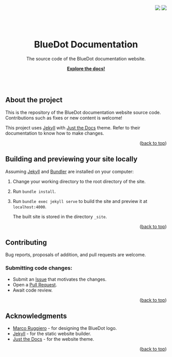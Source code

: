 <p align="right">
    <a name="readme-top"></a>
    <a href="/LICENSE.txt"><img src="https://img.shields.io/badge/license-MIT-green" /></a> <a href=""><img src="https://img.shields.io/badge/version-0.0.1-red" /></a> 
</p>
<br><br>
<p align="center">
    <h1 align="center">BlueDot Documentation</h1>
    <p align="center">The source code of the BlueDot documentation website.</p>
    <p align="center"><strong><a href="https://docs.bluedotarcade.com/">Explore the docs!</a></strong></p>
    <br><br>
</p>

## About the project

This is the repository of the BlueDot documentation website source code. Contributions such as fixes or new content is welcome!

This project uses [Jekyll] with [Just the Docs] theme. Refer to their documentation to know how to make changes.

<p align="right">(<a href="#readme-top">back to top</a>)</p>

## Building and previewing your site locally

Assuming [Jekyll] and [Bundler] are installed on your computer:

1.  Change your working directory to the root directory of the site.

2.  Run `bundle install`.

3.  Run `bundle exec jekyll serve` to build the site and preview it at `localhost:4000`.

    The built site is stored in the directory `_site`.

<p align="right">(<a href="#readme-top">back to top</a>)</p>


## Contributing

Bug reports, proposals of addition, and pull requests are welcome.

### Submitting code changes:

- Submit an [Issue] that motivates the changes.
- Open a [Pull Request].
- Await code review.

<p align="right">(<a href="#readme-top">back to top</a>)</p>

## Acknowledgments

* [Marco Ruggiero] - for designing the BlueDot logo.
* [Jekyll] - for the static website builder.
* [Just the Docs] - for the website theme.

<p align="right">(<a href="#readme-top">back to top</a>)</p>

[Jekyll]: https://jekyllrb.com
[Just the Docs]: https://just-the-docs.github.io/just-the-docs/
[Bundler]: https://bundler.io
[MIT License]: https://en.wikipedia.org/wiki/MIT_License
[Marco Ruggiero]: https://www.instagram.com/ruggiero.design/
[Issue]: https://github.com/bluedot-arcade/bluedot-docs
[Pull Request]: https://github.com/bluedot-arcade/bluedot-docs/pulls